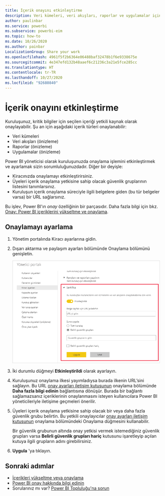 ```yaml
---
title: İçerik onayını etkinleştirme
description: Veri kümeleri, veri akışları, raporlar ve uygulamalar için onayı nasıl etkinleştireceğinizi öğrenin.
author: paulinbar
ms.service: powerbi
ms.subservice: powerbi-eim
ms.topic: how-to
ms.date: 10/26/2020
ms.author: painbar
LocalizationGroup: Share your work
ms.openlocfilehash: 4961f5f2b6364e06488baf32478b1f6e9338675e
ms.sourcegitcommit: 4e347efd132b48aaef6c21236c3a21e5fce285cc
ms.translationtype: HT
ms.contentlocale: tr-TR
ms.lasthandoff: 10/27/2020
ms.locfileid: "92680840"
---
```

# <a name="enable-content-certification"></a>İçerik onayını etkinleştirme

Kuruluşunuz, kritik bilgiler için seçilen içeriği yetkili kaynak olarak onaylayabilir. Şu an için aşağıdaki içerik türleri onaylanabilir:
* Veri kümeleri
* Veri akışları (önizleme)
* Raporlar (önizleme)
* Uygulamalar (önizleme)

Power BI yöneticisi olarak kuruluşunuzda onaylama işlemini etkinleştirmek ve ayarlamak sizin sorumluluğunuzdadır. Diğer bir deyişle:
* Kiracınızda onaylamayı etkinleştirirsiniz.
* Üyeleri içerik onaylama yetkisine sahip olacak güvenlik gruplarının listesini tanımlarsınız.
* Kuruluşun içerik onaylama süreciyle ilgili belgelere giden (bu tür belgeler varsa) bir URL sağlarsınız.

Bu işlev, Power BI'ın *onay* özelliğinin bir parçasıdır. Daha fazla bilgi için bkz. [Onay: Power BI içeriklerini yükseltme ve onaylama](../collaborate-share/service-endorsement-overview.md).

## <a name="set-up-certification"></a>Onaylamayı ayarlama

1. Yönetim portalında Kiracı ayarlarına gidin.
1. Dışarı aktarma ve paylaşım ayarları bölümünde Onaylama bölümünü genişletin.

   ![Veri kümesi ve veri akışı sertifikası ayarlama](media/service-admin-setup-certification/service-admin-certification-setup-dialog.png)

1. İki durumlu düğmeyi **Etkinleştirildi** olarak ayarlayın.
1. Kuruluşunuz onaylama ilkesi yayımladıysa burada ilkenin URL’sini sağlayın. Bu URL [onay ayarları iletişim kutusunun](../collaborate-share/service-endorse-content.md#request-content-certification) onaylama bölümünde **Daha fazla bilgi edinin** bağlantısına dönüşür. Burada bir bağlantı sağlamazsanız içeriklerinin onaylanmasını isteyen kullanıcılara Power BI yöneticileriyle iletişime geçmeleri önerilir.
1. Üyeleri içerik onaylama yetkisine sahip olacak bir veya daha fazla güvenlik grubu belirtin. Bu yetkili onaylayıcılar [onay ayarları iletişim kutusunun](../collaborate-share/service-endorse-content.md#certify-content) onaylama bölümündeki Onaylama düğmesini kullanabilir.
    
    Bir güvenlik grubunun altında onay yetkisi vermek istemediğiniz güvenlik grupları varsa **Belirli güvenlik grupları hariç** kutusunu işaretleyip açılan kutuya ilgili grupların adını girebilirsiniz.
1. **Uygula** 'ya tıklayın.

## <a name="next-steps"></a>Sonraki adımlar
* [İçerikleri yükseltme veya onaylama](../collaborate-share/service-endorse-content.md)
* [Power BI onay hakkında bilgi edinin](../collaborate-share/service-endorsement-overview.md)
* Sorularınız mı var? [Power BI Topluluğu'na sorun](https://community.powerbi.com/)

